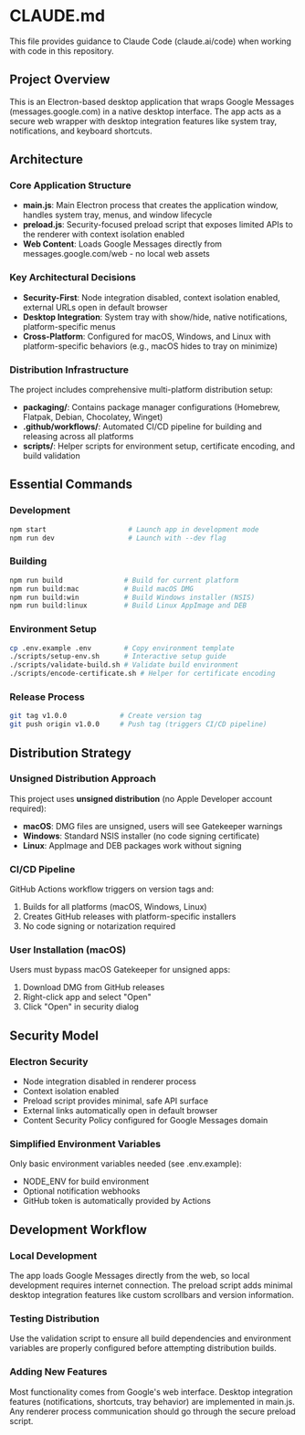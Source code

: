 # CLAUDE.md

This file provides guidance to Claude Code (claude.ai/code) when working with code in this repository.

## Project Overview

This is an Electron-based desktop application that wraps Google Messages (messages.google.com) in a native desktop interface. The app acts as a secure web wrapper with desktop integration features like system tray, notifications, and keyboard shortcuts.

## Architecture

### Core Application Structure
- **main.js**: Main Electron process that creates the application window, handles system tray, menus, and window lifecycle
- **preload.js**: Security-focused preload script that exposes limited APIs to the renderer with context isolation enabled
- **Web Content**: Loads Google Messages directly from messages.google.com/web - no local web assets

### Key Architectural Decisions
- **Security-First**: Node integration disabled, context isolation enabled, external URLs open in default browser
- **Desktop Integration**: System tray with show/hide, native notifications, platform-specific menus
- **Cross-Platform**: Configured for macOS, Windows, and Linux with platform-specific behaviors (e.g., macOS hides to tray on minimize)

### Distribution Infrastructure
The project includes comprehensive multi-platform distribution setup:
- **packaging/**: Contains package manager configurations (Homebrew, Flatpak, Debian, Chocolatey, Winget)
- **.github/workflows/**: Automated CI/CD pipeline for building and releasing across all platforms
- **scripts/**: Helper scripts for environment setup, certificate encoding, and build validation

## Essential Commands

### Development
```bash
npm start                    # Launch app in development mode
npm run dev                  # Launch with --dev flag
```

### Building
```bash
npm run build               # Build for current platform
npm run build:mac           # Build macOS DMG
npm run build:win           # Build Windows installer (NSIS)
npm run build:linux         # Build Linux AppImage and DEB
```

### Environment Setup
```bash
cp .env.example .env        # Copy environment template
./scripts/setup-env.sh      # Interactive setup guide
./scripts/validate-build.sh # Validate build environment
./scripts/encode-certificate.sh # Helper for certificate encoding
```

### Release Process
```bash
git tag v1.0.0             # Create version tag
git push origin v1.0.0     # Push tag (triggers CI/CD pipeline)
```

## Distribution Strategy

### Unsigned Distribution Approach
This project uses **unsigned distribution** (no Apple Developer account required):
- **macOS**: DMG files are unsigned, users will see Gatekeeper warnings
- **Windows**: Standard NSIS installer (no code signing certificate)
- **Linux**: AppImage and DEB packages work without signing

### CI/CD Pipeline
GitHub Actions workflow triggers on version tags and:
1. Builds for all platforms (macOS, Windows, Linux) 
2. Creates GitHub releases with platform-specific installers
3. No code signing or notarization required

### User Installation (macOS)
Users must bypass macOS Gatekeeper for unsigned apps:
1. Download DMG from GitHub releases
2. Right-click app and select "Open" 
3. Click "Open" in security dialog

## Security Model

### Electron Security
- Node integration disabled in renderer process
- Context isolation enabled
- Preload script provides minimal, safe API surface
- External links automatically open in default browser
- Content Security Policy configured for Google Messages domain

### Simplified Environment Variables
Only basic environment variables needed (see .env.example):
- NODE_ENV for build environment
- Optional notification webhooks
- GitHub token is automatically provided by Actions

## Development Workflow

### Local Development
The app loads Google Messages directly from the web, so local development requires internet connection. The preload script adds minimal desktop integration features like custom scrollbars and version information.

### Testing Distribution
Use the validation script to ensure all build dependencies and environment variables are properly configured before attempting distribution builds.

### Adding New Features
Most functionality comes from Google's web interface. Desktop integration features (notifications, shortcuts, tray behavior) are implemented in main.js. Any renderer process communication should go through the secure preload script.